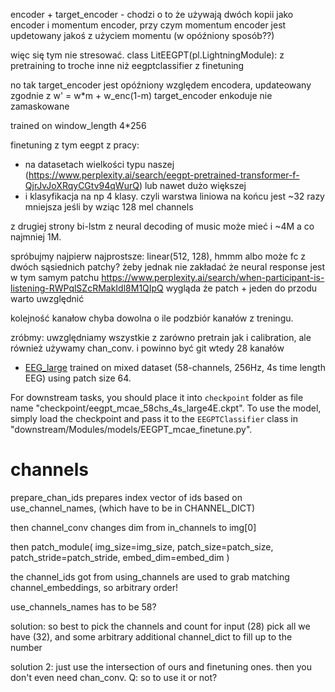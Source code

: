 

encoder + target_encoder - chodzi o to że używają dwóch kopii jako encoder i momentum encoder, przy czym momentum encoder jest updetowany jakoś z użyciem momentu (w opóźniony sposób??)

więc się tym nie stresować.
class LitEEGPT(pl.LightningModule): z pretraining to troche inne niż eegptclassifier z finetuning

no tak
target_encoder jest opóźniony względem encodera, updateowany zgodnie z w' = w*m + w_enc(1-m)
target_encoder enkoduje nie zamaskowane

trained on window_length 4*256

finetuning z tym eegpt z pracy:
 - na datasetach wielkości typu naszej (https://www.perplexity.ai/search/eegpt-pretrained-transformer-f-QjrJvJoXRqyCGtv94qWurQ) lub nawet dużo większej
 - i klasyfikacja na np 4 klasy. czyli warstwa liniowa na końcu jest ~32 razy mniejsza jeśli by wziąc 128 mel channels

z drugiej strony bi-lstm z neural decoding of music może mieć i ~4M a co najmniej 1M.

spróbujmy najpierw najprostsze: linear(512, 128),
hmmm albo może fc z dwóch sąsiednich patchy? żeby jednak nie zakładać że neural response jest w tym samym patchu
https://www.perplexity.ai/search/when-participant-is-listening-RWPqlSZcRMakIdl8M1QIpQ
wygląda że patch + jeden do przodu warto uwzględnić

kolejność kanałow chyba dowolna o ile podzbiór kanałów z treningu.

zróbmy:
uwzględniamy wszystkie z zarówno pretrain jak i calibration, ale również używamy chan_conv. i powinno być git
wtedy 28 kanałów

- [EEG_large](https://figshare.com/s/e37df4f8a907a866df4b) trained on mixed dataset (58-channels, 256Hz, 4s time length EEG) using patch size 64.

For downstream tasks, you should place it into `checkpoint` folder as file name "checkpoint/eegpt_mcae_58chs_4s_large4E.ckpt". To use the model, simply load the checkpoint and pass it to the `EEGPTClassifier` class in "downstream/Modules/models/EEGPT_mcae_finetune.py".



# channels

prepare_chan_ids prepares index vector of ids
based on use_channel_names, (which have to be in CHANNEL_DICT)

then channel_conv changes dim from in_channels to img[0]

then 
patch_module(
  img_size=img_size,
  patch_size=patch_size,
  patch_stride=patch_stride,
  embed_dim=embed_dim
)

the channel_ids got from using_channels are used to grab matching channel_embeddings, so arbitrary order!

use_channels_names has to be 58?

solution:
so best to pick the channels and count for input (28)
pick all we have (32), and some arbitrary additional channel_dict to fill up to the number

solution 2:
just use the intersection of ours and finetuning ones.
then you don't even need chan_conv.
Q: so to use it or not?